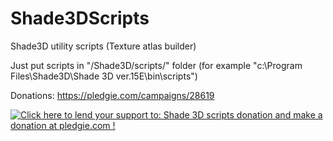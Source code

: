 # Shade3DScripts
Shade3D utility scripts (Texture atlas builder)

Just put scripts in "/Shade3D/scripts/" folder (for example "c:\Program Files\Shade3D\Shade 3D ver.15E\bin\scripts\")

Donations: https://pledgie.com/campaigns/28619

<a href='https://pledgie.com/campaigns/28619'><img alt='Click here to lend your support to: Shade 3D scripts donation and make a donation at pledgie.com !' src='https://pledgie.com/campaigns/28619.png?skin_name=chrome' border='0' ></a>
